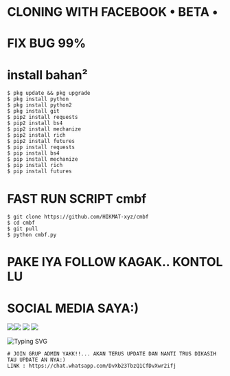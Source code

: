 # CLONING WITH FACEBOOK • BETA •

# FIX BUG 99%

# install bahan²

```
$ pkg update && pkg upgrade
$ pkg install python
$ pkg install python2
$ pkg install git
$ pip2 install requests
$ pip2 install bs4
$ pip2 install mechanize
$ pip2 install rich
$ pip2 install futures
$ pip install requests
$ pip install bs4
$ pip install mechanize
$ pip install rich
$ pip install futures
```
# FAST RUN SCRIPT cmbf

```
$ git clone https://github.com/HIKMAT-xyz/cmbf
$ cd cmbf
$ git pull
$ python cmbf.py
```
# PAKE IYA FOLLOW KAGAK.. KONTOL LU

# SOCIAL MEDIA SAYA:) 
[![](https://img.shields.io/badge/Github-black?logo=Github&logoColor=black&labelColor=white)](https://github.com/HIKMAT-xyz)[![](https://img.shields.io/badge/Facebook-blue?logo=Facebook&logoColor=blue&labelColor=white)](https://www.facebook.com/shopa.nenk.io)
[![](https://img.shields.io/badge/Instagram-red?logo=Instagram&logoColor=red&labelColor=white)](https://www.instagram.com/hikmatxf) [![](https://img.shields.io/badge/Whatsapp-CHAT-red?logo=Whatsapp&logoColor=Brightgreen&labelColor=white)](https://wa.me/6282115413282text=Halo+kak+hikmatXD+ganteng)

![Typing SVG](https://readme-typing-svg.herokuapp.com?lines=have+fun+for+script+kami....!+)

```
# JOIN GRUP ADMIN YAKK!!... AKAN TERUS UPDATE DAN NANTI TRUS DIKASIH TAU UPDATE AN NYA:) 
LINK : https://chat.whatsapp.com/DvXb23TbzQ1CfDvXwr2ifj
```
